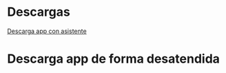 # Descargas
[Descarga app con asistente](https://github.com/danielmera2912/DI-Practica5/releases/download/app/SimpleGames.exe)

# Descarga app de forma desatendida


